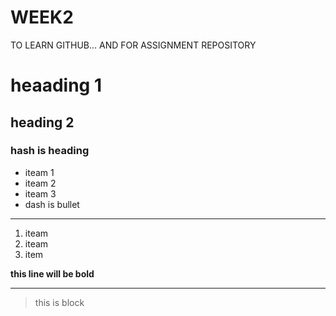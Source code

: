 # WEEK2
TO LEARN GITHUB... AND FOR ASSIGNMENT REPOSITORY



# heaading 1
## heading 2
### hash is heading   

- iteam 1
- iteam 2
- iteam 3
- dash is bullet 
---
1. iteam
2. iteam
3. item

**this line will be bold**

---


> this is block


